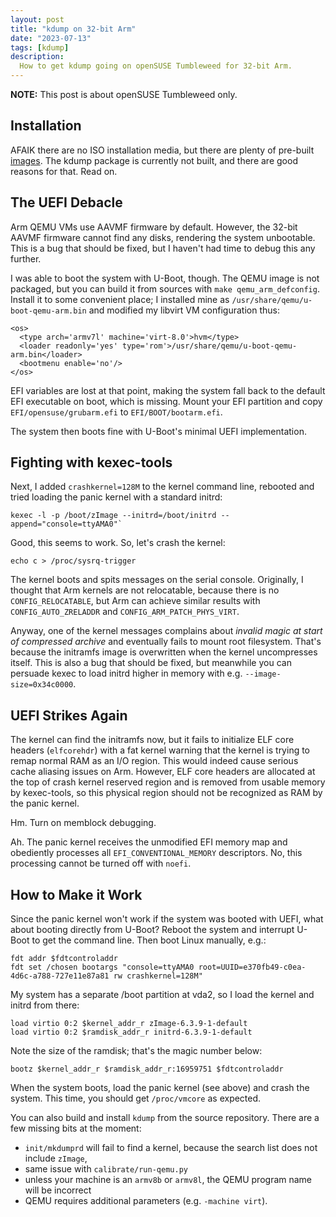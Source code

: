 ```yaml
---
layout: post
title: "kdump on 32-bit Arm"
date: "2023-07-13"
tags: [kdump]
description:
  How to get kdump going on openSUSE Tumbleweed for 32-bit Arm.
---
```


**NOTE:** This post is about openSUSE Tumbleweed only.

## Installation

AFAIK there are no ISO installation media, but there are plenty of pre-built
[images](http://download.opensuse.org/ports/armv7hl/tumbleweed/appliances/).
The kdump package is currently not built, and there are good reasons for
that. Read on.

## The UEFI Debacle

Arm QEMU VMs use AAVMF firmware by default. However, the 32-bit AAVMF firmware
cannot find any disks, rendering the system unbootable. This is a bug that
should be fixed, but I haven't had time to debug this any further.

I was able to boot the system with U-Boot, though. The QEMU image is not
packaged, but you can build it from sources with `make qemu_arm_defconfig`.
Install it to some convenient place; I installed mine as
`/usr/share/qemu/u-boot-qemu-arm.bin` and modified my libvirt VM configuration
thus:

	<os>
	  <type arch='armv7l' machine='virt-8.0'>hvm</type>
	  <loader readonly='yes' type='rom'>/usr/share/qemu/u-boot-qemu-arm.bin</loader>
	  <bootmenu enable='no'/>
	</os>

EFI variables are lost at that point, making the system fall back to the
default EFI executable on boot, which is missing. Mount your EFI partition and
copy `EFI/opensuse/grubarm.efi` to `EFI/BOOT/bootarm.efi`.

The system then boots fine with U-Boot's minimal UEFI implementation.

## Fighting with kexec-tools

Next, I added `crashkernel=128M` to the kernel command line, rebooted and
tried loading the panic kernel with a standard initrd:

	kexec -l -p /boot/zImage --initrd=/boot/initrd --append="console=ttyAMA0"`

Good, this seems to work. So, let's crash the kernel:

	echo c > /proc/sysrq-trigger

The kernel boots and spits messages on the serial console. Originally, I
thought that Arm kernels are not relocatable, because there is no
`CONFIG_RELOCATABLE`, but Arm can achieve similar results with
`CONFIG_AUTO_ZRELADDR` and `CONFIG_ARM_PATCH_PHYS_VIRT`.

Anyway, one of the kernel messages complains about _invalid magic at start of
compressed archive_ and eventually fails to mount root filesystem. That's
because the initramfs image is overwritten when the kernel uncompresses
itself. This is also a bug that should be fixed, but meanwhile you can
persuade kexec to load initrd higher in memory with
e.g. `--image-size=0x34c0000`.

## UEFI Strikes Again

The kernel can find the initramfs now, but it fails to initialize ELF core
headers (`elfcorehdr`) with a fat kernel warning that the kernel is trying to
remap normal RAM as an I/O region. This would indeed cause serious cache
aliasing issues on Arm. However, ELF core headers are allocated at the top of
crash kernel reserved region and is removed from usable memory by kexec-tools,
so this physical region should not be recognized as RAM by the panic kernel.

Hm. Turn on memblock debugging.

Ah. The panic kernel receives the unmodified EFI memory map and obediently
processes all `EFI_CONVENTIONAL_MEMORY` descriptors. No, this processing
cannot be turned off with `noefi`.

## How to Make it Work

Since the panic kernel won't work if the system was booted with UEFI, what
about booting directly from U-Boot? Reboot the system and interrupt U-Boot to
get the command line. Then boot Linux manually, e.g.:

	fdt addr $fdtcontroladdr
	fdt set /chosen bootargs "console=ttyAMA0 root=UUID=e370fb49-c0ea-4d6c-a788-727e11e87a81 rw crashkernel=128M"

My system has a separate /boot partition at vda2, so I load the kernel and
initrd from there:

	load virtio 0:2 $kernel_addr_r zImage-6.3.9-1-default
	load virtio 0:2 $ramdisk_addr_r initrd-6.3.9-1-default

Note the size of the ramdisk; that's the magic number below:

	bootz $kernel_addr_r $ramdisk_addr_r:16959751 $fdtcontroladdr

When the system boots, load the panic kernel (see above) and crash the
system. This time, you should get `/proc/vmcore` as expected.

You can also build and install `kdump` from the source repository. There are a
few missing bits at the moment:

- `init/mkdumprd` will fail to find a kernel, because the search list does not
  include `zImage`,
- same issue with `calibrate/run-qemu.py`
- unless your machine is an `armv8b` or `armv8l`, the QEMU program name will
  be incorrect
- QEMU requires additional parameters (e.g. `-machine virt`).
